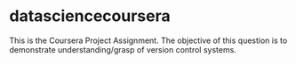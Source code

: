 # datasciencecoursera
This is the Coursera Project Assignment.
The objective of this question is to demonstrate understanding/grasp of version control systems.
